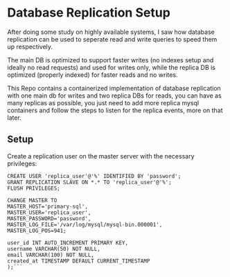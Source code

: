 # Database Replication Setup

After doing some study on highly available systems, I saw how database replication can be used
to seperate read and write queries to speed them up respectively.

The main DB is optimized to support faster writes (no indexes setup and ideally no read requests) 
and used for writes only, while the replica DB is optimized (properly indexed) for faster reads 
and no writes.

This Repo contains a containerized implementation of database replication with one main db for writes
and two replica DBs for reads, you can have as many replicas as possible, you just need to add more
replica mysql containers and follow the steps to listen for the replica events, more on that later.


## Setup




Create a replication user on the master server with the necessary privileges:

```
CREATE USER 'replica_user'@'%' IDENTIFIED BY 'password';
GRANT REPLICATION SLAVE ON *.* TO 'replica_user'@'%';
FLUSH PRIVILEGES;
```


```
CHANGE MASTER TO
MASTER_HOST='primary-sql',
MASTER_USER='replica_user',
MASTER_PASSWORD='password',
MASTER_LOG_FILE='/var/log/mysql/mysql-bin.000001',
MASTER_LOG_POS=941;

```


```CREATE TABLE userss (
user_id INT AUTO_INCREMENT PRIMARY KEY,
username VARCHAR(50) NOT NULL,
email VARCHAR(100) NOT NULL,
created_at TIMESTAMP DEFAULT CURRENT_TIMESTAMP
);```